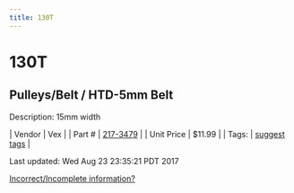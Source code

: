 ```yaml
---
title: 130T
---
```


# 130T
## Pulleys/Belt / HTD-5mm Belt
Description: 	15mm width 

| Vendor | Vex | 
| Part # | [217-3479](http://www.vexrobotics.com/vexpro/motion/belts-and-pulleys/htdbelts15.html) | 
| Unit Price | $11.99 | 
| Tags: | [suggest tags](https://docs.google.com/forms/d/e/1FAIpQLSeWyY8v3RgOty-MyWmh9U0iivNYN_molChYyS-0U-o-kOAv_g/viewform) | 

Last updated: Wed Aug 23 23:35:21 PDT 2017

 [Incorrect/Incomplete information?](https://docs.google.com/forms/d/e/1FAIpQLSeWyY8v3RgOty-MyWmh9U0iivNYN_molChYyS-0U-o-kOAv_g/viewform)